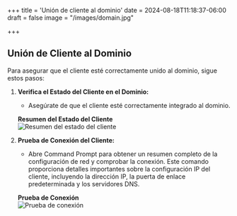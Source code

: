 +++
title = 'Unión de cliente al dominio'
date = 2024-08-18T11:18:37-06:00
draft = false
image = "/images/domain.jpg"

+++
## Unión de Cliente al Dominio

Para asegurar que el cliente esté correctamente unido al dominio, sigue estos pasos:

1. **Verifica el Estado del Cliente en el Dominio:**
   - Asegúrate de que el cliente esté correctamente integrado al dominio.

   **Resumen del Estado del Cliente**  
   ![Resumen del estado del cliente](/images/CD.png)

2. **Prueba de Conexión del Cliente:**
   - Abre Command Prompt para obtener un resumen completo de la configuración de red y comprobar la conexión. Este comando proporciona detalles importantes sobre la configuración IP del cliente, incluyendo la dirección IP, la puerta de enlace predeterminada y los servidores DNS.

   **Prueba de Conexión**  
   ![Prueba de conexión](/images/CD1.png)
